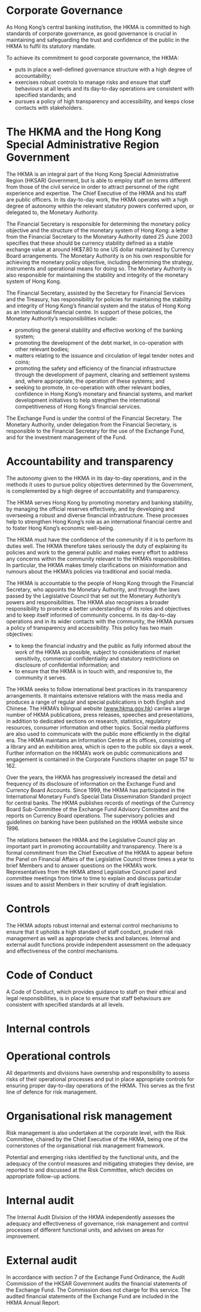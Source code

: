 # Corporate Governance

As Hong Kong’s central banking institution, the HKMA is committed to high standards of corporate governance, as good governance is crucial in maintaining and safeguarding the trust and confidence of the public in the HKMA to fulfil its statutory mandate.

To achieve its commitment to good corporate governance, the HKMA:
- puts in place a well-defined governance structure with a high degree of accountability;
- exercises robust controls to manage risks and ensure that staff behaviours at all levels and its day-to-day operations are consistent with specified standards; and
- pursues a policy of high transparency and accessibility, and keeps close contacts with stakeholders.

# The HKMA and the Hong Kong Special Administrative Region Government

The HKMA is an integral part of the Hong Kong Special Administrative Region (HKSAR) Government, but is able to employ staff on terms different from those of the civil service in order to attract personnel of the right experience and expertise. The Chief Executive of the HKMA and his staff are public officers. In its day-to-day work, the HKMA operates with a high degree of autonomy within the relevant statutory powers conferred upon, or delegated to, the Monetary Authority.

The Financial Secretary is responsible for determining the monetary policy objective and the structure of the monetary system of Hong Kong: a letter from the Financial Secretary to the Monetary Authority dated 25 June 2003 specifies that these should be currency stability defined as a stable exchange value at around HK$7.80 to one US dollar maintained by Currency Board arrangements. The Monetary Authority is on his own responsible for achieving the monetary policy objective, including determining the strategy, instruments and operational means for doing so. The Monetary Authority is also responsible for maintaining the stability and integrity of the monetary system of Hong Kong.

The Financial Secretary, assisted by the Secretary for Financial Services and the Treasury, has responsibility for policies for maintaining the stability and integrity of Hong Kong’s financial system and the status of Hong Kong as an international financial centre. In support of these policies, the Monetary Authority’s responsibilities include:
- promoting the general stability and effective working of the banking system; 
- promoting the development of the debt market, in co-operation with other relevant bodies;
- matters relating to the issuance and circulation of legal tender notes and coins;
- promoting the safety and efficiency of the financial infrastructure through the development of payment, clearing and settlement systems and, where appropriate, the operation of these systems; and
- seeking to promote, in co-operation with other relevant bodies, confidence in Hong Kong’s monetary and financial systems, and market development initiatives to help strengthen the international competitiveness of Hong Kong’s financial services.

The Exchange Fund is under the control of the Financial Secretary. The Monetary Authority, under delegation from the Financial Secretary, is responsible to the Financial Secretary for the use of the Exchange Fund, and for the investment management of the Fund.

# Accountability and transparency

The autonomy given to the HKMA in its day-to-day operations, and in the methods it uses to pursue policy objectives determined by the Government, is complemented by a high degree of accountability and transparency.

The HKMA serves Hong Kong by promoting monetary and banking stability, by managing the official reserves effectively, and by developing and overseeing a robust and diverse financial infrastructure. These processes help to strengthen Hong Kong’s role as an international financial centre and to foster Hong Kong’s economic well-being.

The HKMA must have the confidence of the community if it is to perform its duties well. The HKMA therefore takes seriously the duty of explaining its policies and work to the general public and makes every effort to address any concerns within the community relevant to the HKMA’s responsibilities. In particular, the HKMA makes timely clarifications on misinformation and rumours about the HKMA’s policies via traditional and social media.

The HKMA is accountable to the people of Hong Kong through the Financial Secretary, who appoints the Monetary Authority, and through the laws passed by the Legislative Council that set out the Monetary Authority’s powers and responsibilities. The HKMA also recognises a broader responsibility to promote a better understanding of its roles and objectives and to keep itself informed of community concerns. In its day-to-day operations and in its wider contacts with the community, the HKMA pursues a policy of transparency and accessibility. This policy has two main objectives:
- to keep the financial industry and the public as fully informed about the work of the HKMA as possible, subject to considerations of market sensitivity, commercial confidentiality and statutory restrictions on disclosure of confidential information; and
- to ensure that the HKMA is in touch with, and responsive to, the community it serves.

The HKMA seeks to follow international best practices in its transparency arrangements. It maintains extensive relations with the mass media and produces a range of regular and special publications in both English and Chinese. The HKMA’s bilingual website (www.hkma.gov.hk) carries a large number of HKMA publications, press releases, speeches and presentations, in addition to dedicated sections on research, statistics, regulatory resources, consumer information and other topics. Social media platforms are also used to communicate with the public more efficiently in the digital era. The HKMA maintains an Information Centre at its offices, consisting of a library and an exhibition area, which is open to the public six days a week. Further information on the HKMA’s work on public communications and engagement is contained in the Corporate Functions chapter on page 157 to 162.

Over the years, the HKMA has progressively increased the detail and frequency of its disclosure of information on the Exchange Fund and Currency Board Accounts. Since 1999, the HKMA has participated in the International Monetary Fund’s Special Data Dissemination Standard project for central banks. The HKMA publishes records of meetings of the Currency Board Sub-Committee of the Exchange Fund Advisory Committee and the reports on Currency Board operations. The supervisory policies and guidelines on banking have been published on the HKMA website since 1996.

The relations between the HKMA and the Legislative Council play an important part in promoting accountability and transparency. There is a formal commitment from the Chief Executive of the HKMA to appear before the Panel on Financial Affairs of the Legislative Council three times a year to brief Members and to answer questions on the HKMA’s work. Representatives from the HKMA attend Legislative Council panel and committee meetings from time to time to explain and discuss particular issues and to assist Members in their scrutiny of draft legislation.

# Controls

The HKMA adopts robust internal and external control mechanisms to ensure that it upholds a high standard of staff conduct, prudent risk management as well as appropriate checks and balances. Internal and external audit functions provide independent assessment on the adequacy and effectiveness of the control mechanisms.

# Code of Conduct

A Code of Conduct, which provides guidance to staff on their ethical and legal responsibilities, is in place to ensure that staff behaviours are consistent with specified standards at all levels.

# Internal controls

# Operational controls

All departments and divisions have ownership and responsibility to assess risks of their operational processes and put in place appropriate controls for ensuring proper day-to-day operations of the HKMA. This serves as the first line of defence for risk management.

# Organisational risk management

Risk management is also undertaken at the corporate level, with the Risk Committee, chaired by the Chief Executive of the HKMA, being one of the cornerstones of the organisational risk management framework.

Potential and emerging risks identified by the functional units, and the adequacy of the control measures and mitigating strategies they devise, are reported to and discussed at the Risk Committee, which decides on appropriate follow-up actions.

# Internal audit

The Internal Audit Division of the HKMA independently assesses the adequacy and effectiveness of governance, risk management and control processes of different functional units, and advises on areas for improvement.

# External audit

In accordance with section 7 of the Exchange Fund Ordinance, the Audit Commission of the HKSAR Government audits the financial statements of the Exchange Fund. The Commission does not charge for this service. The audited financial statements of the Exchange Fund are included in the HKMA Annual Report.
